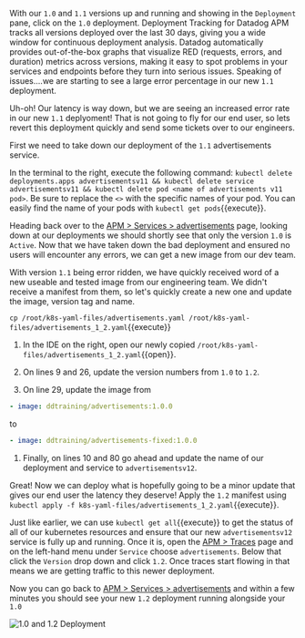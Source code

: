 With our `1.0` and `1.1` versions up and running and showing in the `Deployment` pane, click on the `1.0` deployment. Deployment Tracking for Datadog APM tracks all versions deployed over the last 30 days, giving you a wide window for continuous deployment analysis. Datadog automatically provides out-of-the-box graphs that visualize RED (requests, errors, and duration) metrics across versions, making it easy to spot problems in your services and endpoints before they turn into serious issues. Speaking of issues....we are starting to see a large error percentage in our new `1.1` deployment.

Uh-oh! Our latency is way down, but we are seeing an increased error rate in our new `1.1` deplyoment! That is not going to fly for our end user, so lets revert this deployment quickly and send some tickets over to our engineers.

First we need to take down our deployment of the `1.1` advertisements service.

In the terminal to the right, execute the following command: `kubectl delete deployments.apps advertisementsv11 && kubectl delete service advertisementsv11 && kubectl delete pod <name of advertisements v11 pod>`. Be sure to replace the `<>` with the specific names of your pod. You can easily find the name of your pods with `kubectl get pods`{{execute}}.

Heading back over to the <a href=https://app.datadoghq.com/apm/service/advertisements>APM > Services > advertisements</a> page, looking down at our deployments we should shortly see that only the version `1.0` is `Active`. Now that we have taken down the bad deployment and ensured no users will encounter any errors, we can get a new image from our dev team.

With version `1.1` being error ridden, we have quickly received word of a new useable and tested image from our engineering team. We didn't receive a manifest from them, so let's quickly create a new one and update the image, version tag and name.

`cp /root/k8s-yaml-files/advertisements.yaml /root/k8s-yaml-files/advertisements_1_2.yaml`{{execute}}

1. In the IDE on the right, open our newly copied `/root/k8s-yaml-files/advertisements_1_2.yaml`{{open}}.

1. On lines 9 and 26, update the version numbers from `1.0` to `1.2`. 

1. On line 29, update the image from

```yaml
- image: ddtraining/advertisements:1.0.0
```
 
to

```yaml
- image: ddtraining/advertisements-fixed:1.0.0
```

1. Finally, on lines 10 and 80 go ahead and update the name of our deployment and service to `advertisementsv12`.

Great! Now we can deploy what is hopefully going to be a minor update that gives our end user the latency they deserve! Apply the `1.2` manifest using `kubectl apply -f k8s-yaml-files/advertisements_1_2.yaml`{{execute}}. 

Just like earlier, we can use `kubectl get all`{{execute}} to get the status of all of our kubernetes resources and ensure that our new `advertisementsv12` service is fully up and running. Once it is, open the <a href=https://app.datadoghq.com/apm/traces>APM > Traces</a> page and on the left-hand menu under `Service` choose `advertisements`. Below that click the `Version` drop down and click `1.2`. Once traces start flowing in that means we are getting traffic to this newer deployment. 

Now you can go back to <a href=https://app.datadoghq.com/apm/service/advertisements>APM > Services > advertisements</a> and within a few minutes you should see your new `1.2` deployment running alongside your `1.0`

![1.0 and 1.2 Deployment]()


